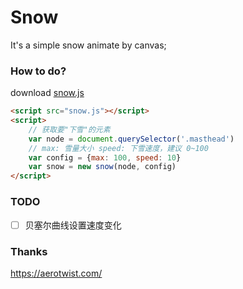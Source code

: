 # Snow
It's a simple snow animate by canvas;

### How to do?

download [snow.js](https://github.com/Cacivy/snow/blob/master/snow.js)

```html
<script src="snow.js"></script>
<script>
    // 获取要"下雪"的元素
    var node = document.querySelector('.masthead')
    // max: 雪量大小 speed: 下雪速度，建议 0~100
    var config = {max: 100, speed: 10}
    var snow = new snow(node, config)
</script>
```

### TODO

- [ ] 贝塞尔曲线设置速度变化

### Thanks
https://aerotwist.com/